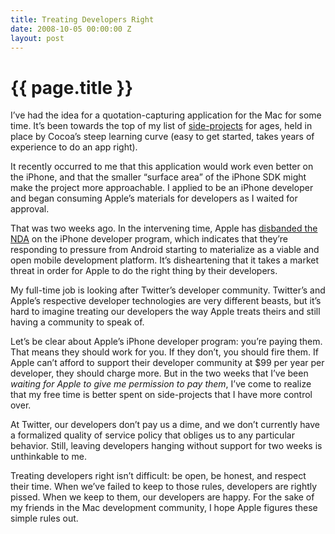 ```yaml
---
title: Treating Developers Right
date: 2008-10-05 00:00:00 Z
layout: post
---
```


{{ page.title }}
================

I’ve had the idea for a quotation-capturing application for the Mac for some time. It’s been towards the top of my list of [side-projects](http://www.al3x.net/2008/02/on-side-projects.html) for ages, held in place by Cocoa’s steep learning curve (easy to get started, takes years of experience to do an app right).

It recently occurred to me that this application would work even better on the iPhone, and that the smaller “surface area” of the iPhone SDK might make the project more approachable. I applied to be an iPhone developer and began consuming Apple’s materials for developers as I waited for approval.

That was two weeks ago. In the intervening time, Apple has [disbanded the NDA](http://www.tuaw.com/2008/10/01/iphone-nda-dropped/) on the iPhone developer program, which indicates that they’re responding to pressure from Android starting to materialize as a viable and open mobile development platform. It’s disheartening that it takes a market threat in order for Apple to do the right thing by their developers.

My full-time job is looking after Twitter’s developer community. Twitter’s and Apple’s respective developer technologies are very different beasts, but it’s hard to imagine treating our developers the way Apple treats theirs and still having a community to speak of.

Let’s be clear about Apple’s iPhone developer program: you’re paying them. That means they should work for you. If they don’t, you should fire them. If Apple can’t afford to support their developer community at $99 per year per developer, they should charge more. But in the two weeks that I’ve been *waiting for Apple to give me permission to pay them*, I’ve come to realize that my free time is better spent on side-projects that I have more control over.

At Twitter, our developers don’t pay us a dime, and we don’t currently have a formalized quality of service policy that obliges us to any particular behavior. Still, leaving developers hanging without support for two weeks is unthinkable to me.

Treating developers right isn’t difficult: be open, be honest, and respect their time. When we’ve failed to keep to those rules, developers are rightly pissed. When we keep to them, our developers are happy. For the sake of my friends in the Mac development community, I hope Apple figures these simple rules out.
